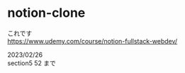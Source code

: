 # notion-clone

これです  
https://www.udemy.com/course/notion-fullstack-webdev/

2023/02/26  
section5 52 まで
